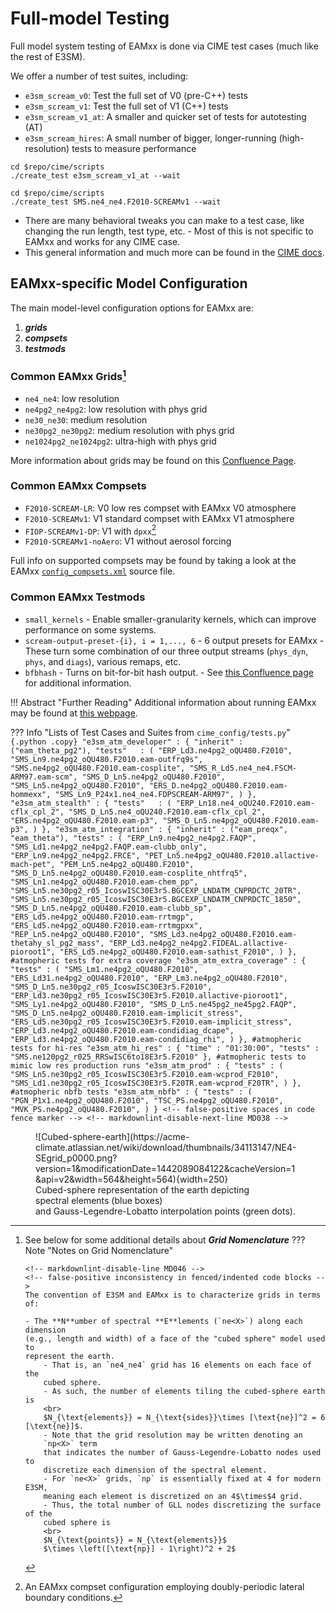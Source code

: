# Full-model Testing

Full model system testing of EAMxx is done via CIME test cases
(much like the rest of E3SM).

We offer a number of test suites, including:

- `e3sm_scream_v0`: Test the full set of V0 (pre-C++) tests
- `e3sm_scream_v1`: Test the full set of V1 (C++) tests
- `e3sm_scream_v1_at`: A smaller and quicker set of tests for autotesting (AT)
- `e3sm_scream_hires`: A small number of bigger, longer-running
(high-resolution) tests to measure performance

```{ .shell .copy title="Running a Test Suite"}
cd $repo/cime/scripts
./create_test e3sm_scream_v1_at --wait
```

```{ .shell .copy title="Running a Single Test Case"}
cd $repo/cime/scripts
./create_test SMS.ne4_ne4.F2010-SCREAMv1 --wait
```

- There are many behavioral tweaks you can make to a test case, like
changing the run length, test type, etc.
      - Most of this is not specific to EAMxx and works for any CIME case.
- This general information and much more can be found in the [CIME docs](http://esmci.github.io/cime/versions/master/html/users_guide/testing.html).

## EAMxx-specific Model Configuration

The main model-level configuration options for EAMxx are:

1. ***grids***
1. ***compsets***
1. ***testmods***

### Common EAMxx Grids[^grid_nomenclature]

- `ne4_ne4`: low resolution
- `ne4pg2_ne4pg2`: low resolution with phys grid
- `ne30_ne30`: medium resolution
- `ne30pg2_ne30pg2`: medium resolution with phys grid
- `ne1024pg2_ne1024pg2`: ultra-high with phys grid

More information about grids may be found on this [Confluence Page](https://acme-climate.atlassian.net/wiki/spaces/DOC/pages/933986549/ATM+Grid+Resolution+Summary).

### Common EAMxx Compsets

- `F2010-SCREAM-LR`: V0 low res compset with EAMxx V0 atmosphere
- `F2010-SCREAMv1`: V1 standard compset with EAMxx V1 atmosphere
- `FIOP-SCREAMv1-DP`: V1 with `dpxx`[^dpxx]
- `F2010-SCREAMv1-noAero`: V1 without aerosol forcing

Full info on supported compsets may be found by taking a look at the EAMxx
[`config_compsets.xml`](https://github.com/E3SM-Project/E3SM/blob/master/components/eamxx/cime_config/config_compsets.xml)
source file.

### Common EAMxx Testmods

- `small_kernels`
      - Enable smaller-granularity kernels, which can improve performance
      on some systems.
- `scream-output-preset-{i}, i = 1,..., 6`
      - 6 output presets for EAMxx
      - These turn some combination of our three output streams
      (`phys_dyn`, `phys`, and `diags`), various remaps, etc.
- `bfbhash`
      - Turns on bit-for-bit hash output.
      - See [this Confluence page](https://acme-climate.atlassian.net/wiki/spaces/NGDNA/pages/3831923056/EAMxx+BFB+hashing)
      for additional information.

!!! Abstract "Further Reading"
    Additional information about running EAMxx may be found at
    [this webpage](https://acme-climate.atlassian.net/wiki/spaces/DOC/pages/3386015745/How+To+Run+EAMxx+SCREAMv1).

??? Info "Lists of Test Cases and Suites from `cime_config/tests.py`"
    ```{.python .copy}
    "e3sm_atm_developer" : {
        "inherit" : ("eam_theta_pg2"),
        "tests"   : (
            "ERP_Ld3.ne4pg2_oQU480.F2010",
            "SMS_Ln9.ne4pg2_oQU480.F2010.eam-outfrq9s",
            "SMS.ne4pg2_oQU480.F2010.eam-cosplite",
            "SMS_R_Ld5.ne4_ne4.FSCM-ARM97.eam-scm",
            "SMS_D_Ln5.ne4pg2_oQU480.F2010",
            "SMS_Ln5.ne4pg2_oQU480.F2010",
            "ERS_D.ne4pg2_oQU480.F2010.eam-hommexx",
            "SMS_Ln9_P24x1.ne4_ne4.FDPSCREAM-ARM97",
        )
    },
    "e3sm_atm_stealth" : {
        "tests"   : (
            "ERP_Ln18.ne4_oQU240.F2010.eam-cflx_cpl_2",
            "SMS_D_Ln5.ne4_oQU240.F2010.eam-cflx_cpl_2",
            "ERS.ne4pg2_oQU480.F2010.eam-p3",
            "SMS_D_Ln5.ne4pg2_oQU480.F2010.eam-p3",
        )
    },
    "e3sm_atm_integration" : {
        "inherit" : ("eam_preqx", "eam_theta"),
        "tests" : (
            "ERP_Ln9.ne4pg2_ne4pg2.FAQP",
            "SMS_Ld1.ne4pg2_ne4pg2.FAQP.eam-clubb_only",
            "ERP_Ln9.ne4pg2_ne4pg2.FRCE",
            "PET_Ln5.ne4pg2_oQU480.F2010.allactive-mach-pet",
            "PEM_Ln5.ne4pg2_oQU480.F2010",
            "SMS_D_Ln5.ne4pg2_oQU480.F2010.eam-cosplite_nhtfrq5",
            "SMS_Ln1.ne4pg2_oQU480.F2010.eam-chem_pp",
            "SMS_Ln5.ne30pg2_r05_IcoswISC30E3r5.BGCEXP_LNDATM_CNPRDCTC_20TR",
            "SMS_Ln5.ne30pg2_r05_IcoswISC30E3r5.BGCEXP_LNDATM_CNPRDCTC_1850",
            "SMS_D_Ln5.ne4pg2_oQU480.F2010.eam-clubb_sp",
            "ERS_Ld5.ne4pg2_oQU480.F2010.eam-rrtmgp",
            "ERS_Ld5.ne4pg2_oQU480.F2010.eam-rrtmgpxx",
            "REP_Ln5.ne4pg2_oQU480.F2010",
            "SMS_Ld3.ne4pg2_oQU480.F2010.eam-thetahy_sl_pg2_mass",
            "ERP_Ld3.ne4pg2_ne4pg2.FIDEAL.allactive-pioroot1",
            "ERS_Ld5.ne4pg2_oQU480.F2010.eam-sathist_F2010",
        )
    },
    #atmopheric tests for extra coverage
    "e3sm_atm_extra_coverage" : {
        "tests" : (
            "SMS_Lm1.ne4pg2_oQU480.F2010",
            "ERS_Ld31.ne4pg2_oQU480.F2010",
            "ERP_Lm3.ne4pg2_oQU480.F2010",
            "SMS_D_Ln5.ne30pg2_r05_IcoswISC30E3r5.F2010",
            "ERP_Ld3.ne30pg2_r05_IcoswISC30E3r5.F2010.allactive-pioroot1",
            "SMS_Ly1.ne4pg2_oQU480.F2010",
        "SMS_D_Ln5.ne45pg2_ne45pg2.FAQP",
            "SMS_D_Ln5.ne4pg2_oQU480.F2010.eam-implicit_stress",
            "ERS_Ld5.ne30pg2_r05_IcoswISC30E3r5.F2010.eam-implicit_stress",
            "ERP_Ld3.ne4pg2_oQU480.F2010.eam-condidiag_dcape",
            "ERP_Ld3.ne4pg2_oQU480.F2010.eam-condidiag_rhi",
        )
    },
    #atmopheric tests for hi-res
    "e3sm_atm_hi_res" : {
        "time" : "01:30:00",
        "tests" : "SMS.ne120pg2_r025_RRSwISC6to18E3r5.F2010"
        },
    #atmopheric tests to mimic low res production runs
    "e3sm_atm_prod" : {
        "tests" : (
            "SMS_Ln5.ne30pg2_r05_IcoswISC30E3r5.F2010.eam-wcprod_F2010",
            "SMS_Ld1.ne30pg2_r05_IcoswISC30E3r5.F20TR.eam-wcprod_F20TR",
        )
    },
    #atmopheric nbfb tests
    "e3sm_atm_nbfb" : {
        "tests" : (
            "PGN_P1x1.ne4pg2_oQU480.F2010",
            "TSC_PS.ne4pg2_oQU480.F2010",
            "MVK_PS.ne4pg2_oQU480.F2010",
        )
    }
    <!-- false-positive spaces in code fence marker -->
    <!-- markdownlint-disable-next-line MD038 -->
    ```

[^grid_nomenclature]:
    See below for some additional details about ***Grid Nomenclature***
    ??? Note "Notes on Grid Nomenclature"

        <!-- markdownlint-disable-line MD046 -->
        <!-- false-positive inconsistency in fenced/indented code blocks -->
        The convention of E3SM and EAMxx is to characterize grids in terms of:
    
        - The **N**umber of spectral **E**lements (`ne<X>`) along each dimension
        (e.g., length and width) of a face of the "cubed sphere" model used to
        represent the earth.
            - That is, an `ne4_ne4` grid has 16 elements on each face of the
            cubed sphere.
            - As such, the number of elements tiling the cubed-sphere earth is
            <br>
            $N_{\text{elements}} = N_{\text{sides}}\times [\text{ne}]^2 = 6 [\text{ne}]$.
            - Note that the grid resolution may be written denoting an
            `np<X>` term
            that indicates the number of Gauss-Legendre-Lobatto nodes used to
            discretize each dimension of the spectral element.
            - For `ne<X>` grids, `np` is essentially fixed at 4 for modern E3SM,
            meaning each element is discretized on an 4$\times$4 grid.
            - Thus, the total number of GLL nodes discretizing the surface of the
            cubed sphere is
            <br>
            $N_{\text{points}} = N_{\text{elements}}$
            $\times \left([\text{np}] - 1\right)^2 + 2$

[^dpxx]: An EAMxx compset configuration employing doubly-periodic lateral boundary conditions.

<!-- markdownlint-disable MD033 -->
<!-- html error--I'm not aware of another way to make a figure and feel like
this is helpful to have -->
<figure markdown="span">
  ![Cubed-sphere-earth](https://acme-climate.atlassian.net/wiki/download/thumbnails/34113147/NE4-SEgrid_p0000.png?version=1&modificationDate=1442089084122&cacheVersion=1&api=v2&width=564&height=564){width=250}
  <figcaption>Cubed-sphere representation of the earth depicting<br> spectral
    elements (blue boxes)<br> and Gauss-Legendre-Lobatto interpolation points
    (green dots).</figcaption>
</figure>
<!-- markdownlint-enable -->
